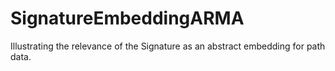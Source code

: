 # SignatureEmbeddingARMA
Illustrating the relevance of the Signature as an abstract embedding for path data.
